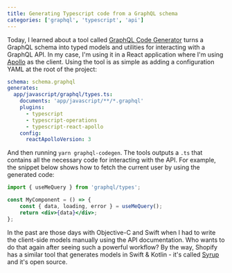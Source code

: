 ```yaml
---
title: Generating Typescript code from a GraphQL schema
categories: ['graphql', 'typescript', 'api']
---
```


Today, I learned about a tool called [GraphQL Code Generator](https://graphql-code-generator.com/) turns a GraphQL schema into typed models and utilities for interacting with a GraphQL API. In my case, I'm using it in a React application where I'm using [Apollo](https://www.apollographql.com/) as the client. Using the tool is as simple as adding a configuration YAML at the root of the project:

```yaml
schema: schema.graphql
generates:
  app/javascript/graphql/types.ts:
    documents: 'app/javascript/**/*.graphql'
    plugins:
      - typescript
      - typescript-operations
      - typescript-react-apollo
    config:
      reactApolloVersion: 3
```

And then running `yarn graphql-codegen`. The tools outputs a `.ts` that contains all the necessary code for interacting with the API. For example, the snippet below shows how to fetch the current user by using the generated code:

```jsx
import { useMeQuery } from 'graphql/types';

const MyComponent = () => {
	const { data, loading, error } = useMeQuery();
	return <div>{data}</div>;
};
```

In the past are those days with Objective-C and Swift when I had to write the client-side models manually using the API documentation. Who wants to do that again after seeing such a powerful workflow? By the way, Shopify has a similar tool that generates models in Swift & Kotlin - it's called [Syrup](https://github.com/shopify/syrup) and it's open source.
